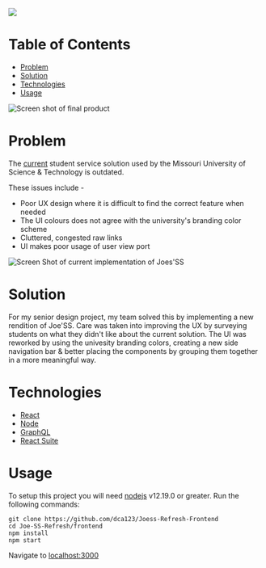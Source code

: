 
![](https://i.imgur.com/HpMehrs.png)
# Table of Contents
- [Problem](#problem)
- [Solution](#solution)
- [Technologies](#technologies)
- [Usage](#usage)


![Screen shot of final product](https://i.imgur.com/TbkWMaK.png)

# Problem
The [current](https://joess.mst.edu/) student service solution used by the Missouri University of Science & Technology is outdated. 

These issues include -
- Poor UX design where it is difficult to find the correct feature when needed
 - The UI colours does not agree with the university's branding color scheme
 - Cluttered, congested raw links
 - UI makes poor usage of user view port

![Screen Shot of current implementation of Joes'SS](https://i.imgur.com/CPQChfF.png)

# Solution
For my senior design project, my team solved this by implementing a new rendition of Joe'SS. Care was taken into improving the UX by surveying students on what they didn't like about the current solution. The UI was reworked by using the univesity branding colors, creating a new side navigation bar & better placing the components by grouping them together in a more meaningful way. 
# Technologies

 - [React](http://reactjs.org/)
 - [Node](https://nodejs.org/)
 - [GraphQL](https://graphql.org/)
 - [React Suite](https://rsuitejs.com/)

# Usage

To setup this project you will need [nodejs](https://nodejs.org/en/download/) v12.19.0 or greater.
Run the following commands: 

    git clone https://github.com/dca123/Joess-Refresh-Frontend    
    cd Joe-SS-Refresh/frontend
    npm install
    npm start

Navigate to [localhost:3000](http://localhost:3000/)

